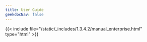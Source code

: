 ```yaml
---
title: User Guide
geekdocNav: false
---
```

{{< include file="/static/_includes/1.3.4.2/manual_enterprise.html" type="html" >}}